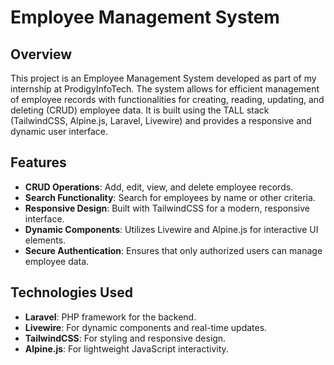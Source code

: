 # Employee Management System

## Overview

This project is an Employee Management System developed as part of my internship at ProdigyInfoTech. The system allows for efficient management of employee records with functionalities for creating, reading, updating, and deleting (CRUD) employee data. It is built using the TALL stack (TailwindCSS, Alpine.js, Laravel, Livewire) and provides a responsive and dynamic user interface.

## Features

- **CRUD Operations**: Add, edit, view, and delete employee records.
- **Search Functionality**: Search for employees by name or other criteria.
- **Responsive Design**: Built with TailwindCSS for a modern, responsive interface.
- **Dynamic Components**: Utilizes Livewire and Alpine.js for interactive UI elements.
- **Secure Authentication**: Ensures that only authorized users can manage employee data.

## Technologies Used

- **Laravel**: PHP framework for the backend.
- **Livewire**: For dynamic components and real-time updates.
- **TailwindCSS**: For styling and responsive design.
- **Alpine.js**: For lightweight JavaScript interactivity.

